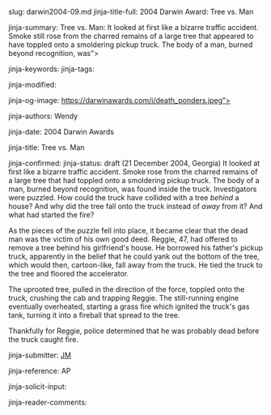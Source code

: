 slug: darwin2004-09.md
jinja-title-full: 2004 Darwin Award: Tree vs. Man

jinja-summary: Tree vs. Man: It looked at first like a bizarre traffic accident. Smoke still rose from the charred remains of a large tree that appeared to have toppled onto a smoldering pickup truck. The body of a man, burned beyond recognition, was">

jinja-keywords:
jinja-tags:

jinja-modified:

jinja-og-image: https://darwinawards.com/i/death_ponders.jpeg">

jinja-authors: Wendy

jinja-date: 2004 Darwin Awards


jinja-title: Tree vs. Man


jinja-confirmed:
jinja-status: draft
(21 December 2004, Georgia) It looked at first like a bizarre traffic
accident. Smoke rose from the charred remains of a large tree that had
toppled onto a smoldering pickup truck.	 The body of a man, burned beyond
recognition, was found inside the truck. Investigators were puzzled. How
could the truck have collided with a tree <I>behind</I> a house? And why
did the tree fall onto the truck instead of <I>away</I> from it? And what
had started the fire?

As the pieces of the puzzle fell into place, it became clear that the dead
man was the victim of his own good deed. Reggie, 47, had offered to remove
a tree behind his girlfriend's house. He borrowed his father's pickup
truck, apparently in the belief that he could yank out the bottom of the
tree, which would then, cartoon-like, fall away from the truck.	 He tied
the truck to the tree and floored the accelerator.

The uprooted tree, pulled in the direction of the force, toppled onto the
truck, crushing the cab and trapping Reggie. The still-running engine
eventually overheated, starting a grass fire which ignited the truck's gas
tank, turning it into a fireball that spread to the tree.

Thankfully for Reggie, police determined that he was probably dead before
the truck caught fire.	<!-- Albany, Georgia -->
<P align=center>
<!--#include virtual="/inc/votebar_viewvoteonly" -->

jinja-submitter: <A HREF="mailto:REMOVE-">JM</A>

jinja-reference: AP

jinja-solicit-input:

jinja-reader-comments:



<!--#include file=nav_2004.html -->


